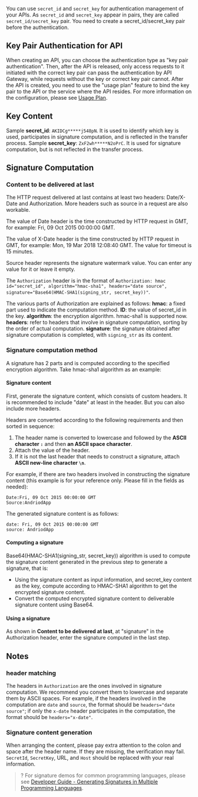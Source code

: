 You can use `secret_id` and `secret_key` for authentication management of your APIs. As `secret_id` and `secret_key` appear in pairs, they are called `secret_id/secret_key` pair.
You need to create a secret_id/secret_key pair before the authentication.

## Key Pair Authentication for API
When creating an API, you can choose the authentication type as "key pair authentication". Then, after the API is released, only access requests to it initiated with the correct key pair can pass the authentication by API Gateway, while requests without the key or correct key pair cannot.
After the API is created, you need to use the "usage plan" feature to bind the key pair to the API or the service where the API resides. For more information on the configuration, please see [Usage Plan](https://intl.cloud.tencent.com/document/product/628/11815).

## Key Content
Sample **secret_id**: `AKIDCg*****j548pN`. It is used to identify which key is used, participates in signature computation, and is reflected in the transfer process.
Sample **secret_key**: `ZxF2wh*****N2oPrC`. It is used for signature computation, but is not reflected in the transfer process.

## Signature Computation
### Content to be delivered at last
The HTTP request delivered at last contains at least two headers: Date/X-Date and Authorization. More headers such as source in a request are also workable.

The value of Date header is the time constructed by HTTP request in GMT, for example: Fri, 09 Oct 2015 00:00:00 GMT.

The value of X-Date header is the time constructed by HTTP request in GMT, for example: Mon, 19 Mar 2018 12:08:40 GMT. The value for timeout is 15 minutes.

Source header represents the signature watermark value. You can enter any value for it or leave it empty.

The `Authorization` header is in the format of `Authorization: hmac id="secret_id", algorithm="hmac-sha1", headers="date source", signature="Base64(HMAC-SHA1(signing_str, secret_key))"`.

The various parts of Authorization are explained as follows:
**hmac**: a fixed part used to indicate the computation method.
**ID**: the value of secret_id in the key.
**algorithm**: the encryption algorithm. hmac-sha1 is supported now.
**headers**: refer to headers that involve in signature computation, sorting by the order of actual computation.
**signature**: the signature obtained after signature computation is completed, with `signing_str` as its content.

### Signature computation method
A signature has 2 parts and is computed according to the specified encryption algorithm. Take hmac-sha1 algorithm as an example:

#### Signature content
First, generate the signature content, which consists of custom headers. It is recommended to include "date" at least in the header. But you can also include more headers.

Headers are converted according to the following requirements and then sorted in sequence:
1. The header name is converted to lowercase and followed by the **ASCII character `:`** and then **an ASCII space character**.
2. Attach the value of the header.
3. If it is not the last header that needs to construct a signature, attach **ASCII new-line character `\n`**.

For example, if there are two headers involved in constructing the signature content (this example is for your reference only. Please fill in the fields as needed):
```plaintext
Date:Fri, 09 Oct 2015 00:00:00 GMT
Source:AndriodApp
```
The generated signature content is as follows:
```plaintext
date: Fri, 09 Oct 2015 00:00:00 GMT
source: AndriodApp
```

#### Computing a signature
Base64(HMAC-SHA1(signing_str, secret_key)) algorithm is used to compute the signature content generated in the previous step to generate a signature, that is:
* Using the signature content as input information, and secret_key content as the key, compute according to HMAC-SHA1 algorithm to get the encrypted signature content.
* Convert the computed encrypted signature content to deliverable signature content using Base64.

#### Using a signature
As shown in **Content to be delivered at last**, at "signature" in the Authorization header, enter the signature computed in the last step.

## Notes

### header matching
The headers in `Authorization` are the ones involved in signature computation. We recommend you convert them to lowercase and separate them by ASCII spaces. For example, if the headers involved in the computation are `date` and `source`, the format should be `headers="date source"`; if only the `x-date` header participates in the computation, the format should be `headers="x-date"`.

### Signature content generation
When arranging the content, please pay extra attention to the colon and space after the header name. If they are missing, the verification may fail. `SecretId`, `SecretKey`, URL, and `Host` should be replaced with your real information. 

>? For signature demos for common programming languages, please see [Developer Guide - Generating Signatures in Multiple Programming Languages](https://intl.cloud.tencent.com/document/product/628/40460).
